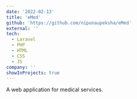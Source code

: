 ```yaml
---
date: '2022-02-13'
title: 'eMed'
github: 'https://github.com/nipunaupeksha/eMed'
external: ''
tech:
  - Laravel
  - PHP
  - HTML
  - CSS
  - JS
company: ''
showInProjects: true
---
```


A web application for medical services.